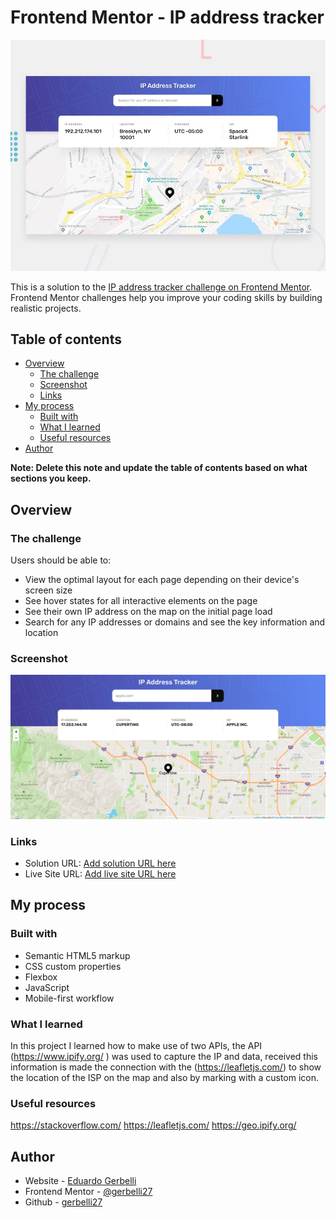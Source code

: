 # Frontend Mentor - IP address tracker

![Design preview for the IP address tracker coding challenge](./design/desktop-preview.jpg)

This is a solution to the [IP address tracker challenge on Frontend Mentor](https://www.frontendmentor.io/challenges/ip-address-tracker-I8-0yYAH0). Frontend Mentor challenges help you improve your coding skills by building realistic projects. 

## Table of contents

- [Overview](#overview)
  - [The challenge](#the-challenge)
  - [Screenshot](#screenshot)
  - [Links](#links)
- [My process](#my-process)
  - [Built with](#built-with)
  - [What I learned](#what-i-learned)
  - [Useful resources](#useful-resources)
- [Author](#author)

**Note: Delete this note and update the table of contents based on what sections you keep.**

## Overview

### The challenge

Users should be able to:

- View the optimal layout for each page depending on their device's screen size
- See hover states for all interactive elements on the page
- See their own IP address on the map on the initial page load
- Search for any IP addresses or domains and see the key information and location

### Screenshot

![](/screenshot1.png)

### Links

- Solution URL: [Add solution URL here](https://github.com/gerbelli27/ip-tracker)
- Live Site URL: [Add live site URL here](https://gerbelli27.github.io/ip-tracker/)

## My process

### Built with

- Semantic HTML5 markup
- CSS custom properties
- Flexbox
- JavaScript
- Mobile-first workflow

### What I learned

In this project I learned how to make use of two APIs, the API (https://www.ipify.org/ ) was used to capture the IP and data, received this information is made the connection with the (https://leafletjs.com/) to show the location of the ISP on the map and also by marking with a custom icon.


### Useful resources
https://stackoverflow.com/
https://leafletjs.com/
https://geo.ipify.org/


## Author

- Website - [Eduardo Gerbelli](https://www.linkedin.com/in/eduardogerbelli/)
- Frontend Mentor - [@gerbelli27](https://www.frontendmentor.io/profile/gerbelli27)
- Github - [gerbelli27](https://github.com/gerbelli27)
